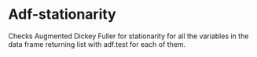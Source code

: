 # Adf-stationarity

Checks Augmented Dickey Fuller for stationarity for all the variables in the data frame returning list with adf.test for each of them.
